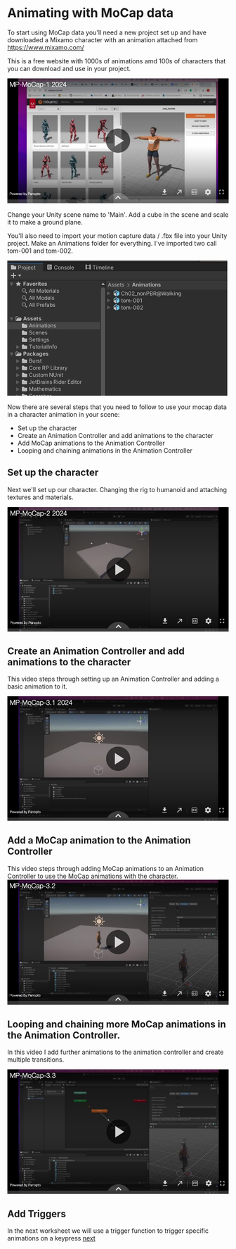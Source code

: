 # Animating with MoCap data 

To start using MoCap data you'll need a new project set up and have downloaded a Mixamo character with an animation attached from https://www.mixamo.com/

This is a free website with 1000s of animations amd 100s of characters that you can download and use in your project.

[<img src="images/mocap-1.jpg">](https://uwe.cloud.panopto.eu/Panopto/Pages/Viewer.aspx?id=4e0bdacd-1bdb-4381-ada0-b21400bfa205&start=0)


Change your Unity scene name to 'Main'. Add a cube in the scene and scale it to make a ground plane.

You'll also need to import your motion capture data / .fbx file into your Unity project. Make an Animations folder for everything. I've imported two call tom-001 and tom-002.

![enter image description here](images/folders.jpg)

Now there are several steps that you need to follow to use your mocap data in a character animation in your scene:

 - Set up the character
 - Create an Animation Controller and add animations to the character
 - Add MoCap animations to the Animation Controller
 - Looping and chaining animations in the Animation Controller

## Set up the character

Next we'll set up our character. Changing the rig to humanoid and attaching textures and materials.

[<img src="images/mocap-2.jpg">](https://uwe.cloud.panopto.eu/Panopto/Pages/Viewer.aspx?id=8ab30e50-8e4e-4751-bdf5-b21800de5863&start=0)

## Create an Animation Controller and add animations to the character

This video steps through setting up an  Animation Controller and adding a basic animation to it.

[<img src="images/mocap-3.1.jpg">](https://uwe.cloud.panopto.eu/Panopto/Pages/Viewer.aspx?id=1c8d5b05-a3b1-4b81-a585-b21800f1141d&start=0)

## Add a MoCap animation to the Animation Controller

This video steps through adding MoCap animations to an Animation Controller to use the MoCap animations with the character.
[<img src="images/mocap-3.2.jpg">](https://uwe.cloud.panopto.eu/Panopto/Pages/Viewer.aspx?id=5b75fd48-de63-49ea-951b-b21800f6c60d&start=0)

## Looping and chaining more MoCap animations in the Animation Controller.

In this video I add further animations to the animation controller and create multiple transitions.

[<img src="images/mocap-3.3.jpg">](https://uwe.cloud.panopto.eu/Panopto/Pages/Viewer.aspx?id=85987f50-48b4-4734-b74e-b21800faae87&start=0)

## Add Triggers

In the next worksheet we will use a trigger function to trigger specific animations on a keypress [next](triggers.md)

